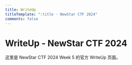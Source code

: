 ```yaml
---
title: WriteUp
titleTemplate: ":title - NewStar CTF 2024"
comments: false
---
```


# WriteUp - NewStar CTF 2024

这里是 NewStar CTF 2024 Week 5 的官方 WriteUp 页面。
